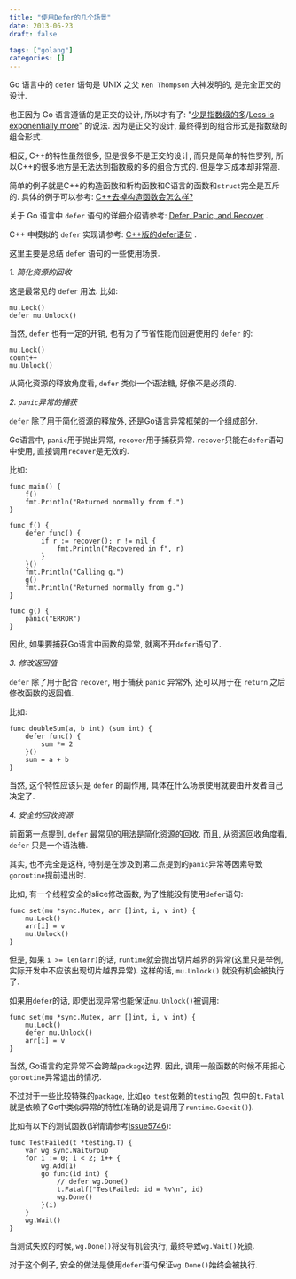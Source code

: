 ```yaml
---
title: "使用Defer的几个场景"
date: 2013-06-23
draft: false

tags: ["golang"]
categories: []
---
```


<!-- 使用Defer几个场景 -->

Go 语言中的 `defer` 语句是 UNIX 之父 `Ken Thompson` 大神发明的, 是完全正交的设计.

也正因为 Go 语言遵循的是正交的设计, 所以才有了: "[少是指数级的多](http://www.mikespook.com/2012/06/%E7%BF%BB%E8%AF%91%E5%B0%91%E6%98%AF%E6%8C%87%E6%95%B0%E7%BA%A7%E7%9A%84%E5%A4%9A/)/[Less is exponentially more](http://commandcenter.blogspot.com/2012/06/less-is-exponentially-more.html)" 的说法. 因为是正交的设计, 最终得到的组合形式是指数级的组合形式.

相反, C++的特性虽然很多, 但是很多不是正交的设计, 而只是简单的特性罗列,
所以C++的很多地方是无法达到指数级的多的组合方式的. 但是学习成本却非常高.

简单的例子就是C++的构造函数和析构函数和C语言的函数和`struct`完全是互斥的.
具体的例子可以参考: [C++去掉构造函数会怎么样?](/post/cpp/fuck-cpp-constructor/)

关于 Go 语言中 `defer` 语句的详细介绍请参考: [Defer, Panic, and Recover](/post/golang/defer-panic-recover/) .

C++ 中模拟的 `defer` 实现请参考: [C++版的defer语句](/post/cpp/cpp-defer/) .

这里主要是总结 `defer` 语句的一些使用场景.

*1. 简化资源的回收*

这是最常见的 `defer` 用法. 比如:

	mu.Lock()
	defer mu.Unlock()

当然, `defer` 也有一定的开销, 也有为了节省性能而回避使用的 `defer` 的:

	mu.Lock()
	count++
	mu.Unlock()

从简化资源的释放角度看, `defer` 类似一个语法糖, 好像不是必须的.

*2. `panic`异常的捕获*

`defer` 除了用于简化资源的释放外, 还是Go语言异常框架的一个组成部分.

Go语言中, `panic`用于抛出异常, `recover`用于捕获异常. `recover`只能在`defer`语句中使用, 直接调用`recover`是无效的.

比如:

	func main() {
		f()
		fmt.Println("Returned normally from f.")
	}

	func f() {
		defer func() {
			if r := recover(); r != nil {
				fmt.Println("Recovered in f", r)
			}
		}()
		fmt.Println("Calling g.")
		g()
		fmt.Println("Returned normally from g.")
	}

	func g() {
		panic("ERROR")
	}

因此, 如果要捕获Go语言中函数的异常, 就离不开`defer`语句了.

*3. 修改返回值*

`defer` 除了用于配合 `recover`, 用于捕获 `panic` 异常外, 还可以用于在 `return` 之后修改函数的返回值.

比如:

	func doubleSum(a, b int) (sum int) {
		defer func() {
			sum *= 2
		}()
		sum = a + b
	}

当然, 这个特性应该只是 `defer` 的副作用, 具体在什么场景使用就要由开发者自己决定了.

*4. 安全的回收资源*

前面第一点提到, `defer` 最常见的用法是简化资源的回收. 而且, 从资源回收角度看,
`defer` 只是一个语法糖.

其实, 也不完全是这样, 特别是在涉及到第二点提到的`panic`异常等因素导致`goroutine`提前退出时.

比如, 有一个线程安全的slice修改函数, 为了性能没有使用`defer`语句:

	func set(mu *sync.Mutex, arr []int, i, v int) {
		mu.Lock()
		arr[i] = v
		mu.Unlock()
	}

但是, 如果 `i >= len(arr)`的话, `runtime`就会抛出切片越界的异常(这里只是举例, 实际开发中不应该出现切片越界异常). 这样的话, `mu.Unlock()` 就没有机会被执行了.

如果用`defer`的话, 即使出现异常也能保证`mu.Unlock()`被调用:

	func set(mu *sync.Mutex, arr []int, i, v int) {
		mu.Lock()
		defer mu.Unlock()
		arr[i] = v
	}

当然, Go语言约定异常不会跨越`package`边界. 因此, 调用一般函数的时候不用担心`goroutine`异常退出的情况.

不过对于一些比较特殊的`package`, 比如`go test`依赖的`testing`包, 包中的`t.Fatal`就是依赖了Go中类似异常的特性(准确的说是调用了`runtime.Goexit()`).

比如有以下的测试函数(详情请参考[Issue5746](https://code.google.com/p/go/issues/detail?id=5746)):

	func TestFailed(t *testing.T) {
		var wg sync.WaitGroup
		for i := 0; i < 2; i++ {
			wg.Add(1)
			go func(id int) {
				// defer wg.Done()
				t.Fatalf("TestFailed: id = %v\n", id)
				wg.Done()
			}(i)
		}
		wg.Wait()
	}

当测试失败的时候, `wg.Done()`将没有机会执行, 最终导致`wg.Wait()`死锁.

对于这个例子, 安全的做法是使用`defer`语句保证`wg.Done()`始终会被执行.
